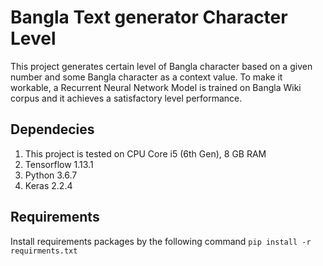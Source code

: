 <h1>Bangla Text generator Character Level</h1>
<p>This project generates certain level of Bangla character based on a given number and some Bangla character as a context 
value. To make it workable, a Recurrent Neural Network Model is trained on Bangla Wiki corpus and it achieves a satisfactory
level performance. </p>

## Dependecies
1. This project is tested on CPU Core i5 (6th Gen), 8 GB RAM
2. Tensorflow 1.13.1
3. Python 3.6.7
4. Keras 2.2.4 

## Requirements 
Install requirements packages by the following command 
```pip install -r requirments.txt```
